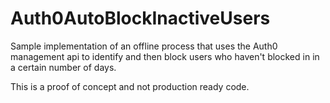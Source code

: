 # Auth0AutoBlockInactiveUsers
Sample implementation of an offline process that uses the Auth0 management api to identify and then block users who haven't blocked in in a certain number of days.

This is a proof of concept and not production ready code.  
